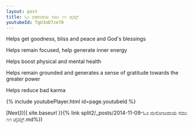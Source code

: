 ```yaml
---
layout: post
title: ಓಂ ವತರಂಹಯ ನಮಃ ೧೧ ಟೈಮ್ಸ್
youtubeId: TgU3oD7ze70
---
```

 
 
Helps get goodness, bliss and peace and God's blessings
 
Helps remain focused, help generate inner energy 
 
Helps boost physical and mental health 
 
Helps remain grounded and generates a sense of gratitude towards the greater power 
 
Helps reduce bad karma
 
 
 
 


{% include youtubePlayer.html id=page.youtubeId %}
 
[Next]({{ site.baseurl }}{% link  split2/_posts/2014-11-09-ಓಂ ಮನೋಜವಾಯ ನಮಃ ೧೧ ಟೈಮ್ಸ್.md%})
 
